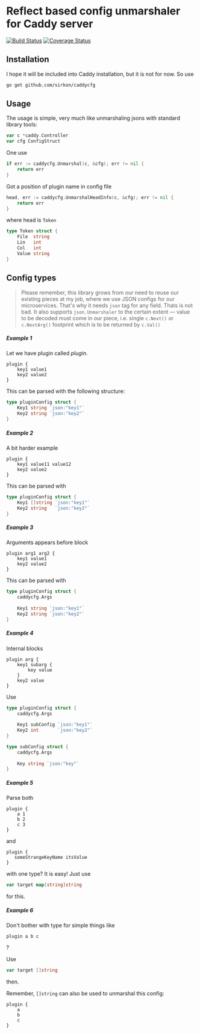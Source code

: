 # Reflect based config unmarshaler for Caddy server

[![Build Status](https://travis-ci.org/sirkon/caddycfg.svg?branch=master)](https://travis-ci.org/sirkon/caddycfg) [![Coverage Status](https://coveralls.io/repos/github/sirkon/caddycfg/badge.svg?branch=master)](https://coveralls.io/github/sirkon/caddycfg?branch=master)

## Installation

I hope it will be included into Caddy installation, but it is not for now. So use

```bash
go get github.com/sirkon/caddycfg
``` 

## Usage

The usage is simple, very much like unmarshaling jsons with standard library tools:

```go
var c *caddy.Controller
var cfg ConfigStruct
```

One use
```go
if err := caddycfg.Unmarshal(c, &cfg); err != nil {
    return err
}
```

Got a position of plugin name in config file
```go
head, err := caddycfg.UnmarshalHeadInfo(c, &cfg); err != nil {
    return err
}
```
where head is `Token`
```go
type Token struct {
    File  string
    Lin   int
    Col   int
    Value string
}
```

## Config types

> Please remember, this library grows from our need to reuse our existing pieces at my job, where we use JSON configs for our microservices. That's why it needs `json` tag for any field. Thats is not bad. It also supports `json.Unmarshaler` to the certain extent — value to be decoded must come in our piece, i.e. single `c.Next()` or `c.NextArg()` footprint which is to be returned by `c.Val()`


##### Example 1

Let we have plugin called _plugin_.
 
```
plugin {
    key1 value1
    key2 value2
}
```

This can be parsed with the following structure: 

```go
type pluginConfig struct {
	Key1 string `json:"key1"`
	Key2 string `json:"key2"`
} 
```


##### Example 2


A bit harder example

```
plugin {
    key1 value11 value12
    key2 value2
}
```

This can be parsed with

```go
type pluginConfig struct {
	Key1 []string `json:"key1"`
	Key2 string   `json:"key2"`
}
```


##### Example 3

Arguments appears before block

```
plugin arg1 arg2 {
    key1 value1
    key2 value2
}
```

This can be parsed with

```go
type pluginConfig struct {
	caddycfg.Args
	
	Key1 string `json:"key1"`
	Key2 string `json:"key2"`
}
```

##### Example 4

Internal blocks

```
plugin arg {
    key1 subarg {
        key value
    }
    key2 value
}
```

Use

```go
type pluginConfig struct {
    caddycfg.Args
    
    Key1 subConfig `json:"key1"`
    Key2 int       `json:"key2"`
}

type subConfig struct {
    caddycfg.Args
    
    Key string `json:"key"`
}
```

##### Example 5

Parse both

```
plugin {
    a 1
    b 2
    c 3
}
```

and

```
plugin {
   someStrangeKeyName itsValue
}
```

with one type? It is easy! Just use

```go
var target map[string]string
```

for this.

##### Example 6

Don't bother with type for simple things like

```
plugin a b c
```
?

Use

```go
var target []string
```

then.

Remember, `[]string` can also be used to unmarshal this config:


```
plugin {
    a
    b
    c
}
```

